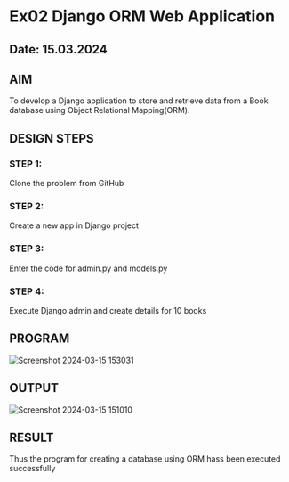 # Ex02 Django ORM Web Application
## Date: 15.03.2024

## AIM
To develop a Django application to store and retrieve data from a Book database using Object Relational Mapping(ORM).

## DESIGN STEPS

### STEP 1:
Clone the problem from GitHub

### STEP 2:
Create a new app in Django project

### STEP 3:
Enter the code for admin.py and models.py

### STEP 4:
Execute Django admin and create details for 10 books

## PROGRAM
![Screenshot 2024-03-15 153031](https://github.com/04Varsha/ORM/assets/149035374/9dfed55b-0577-4379-ab06-b57c30eb5214)



## OUTPUT
![Screenshot 2024-03-15 151010](https://github.com/04Varsha/ORM/assets/149035374/5894864b-ab29-4134-b2fd-3ddbd355c1dd)




## RESULT
Thus the program for creating a database using ORM hass been executed successfully
